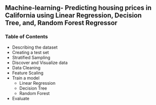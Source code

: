 ## Machine-learning- Predicting housing prices in California using Linear Regression, Decision Tree, and, Random Forest Regressor 

### Table of Contents 
* Describing the dataset
* Creating a test set 
* Stratified Sampling
* Discover and Visualize data 
* Data Cleaning
* Feature Scaling
* Train a model
  * Linear Regression
  * Decision Tree
  * Random Forest
* Evaluate 


